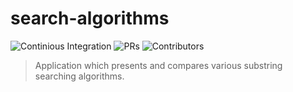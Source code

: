 # search-algorithms  
![Continious Integration](https://github.com/danrog303/search-algorithms/actions/workflows/ci.yml/badge.svg)
![PRs](https://shields.io/github/issues-pr-closed-raw/danrog303/search-algorithms)
![Contributors](https://shields.io/github/contributors/danrog303/search-algorithms)
> Application which presents and compares various substring searching algorithms.    
